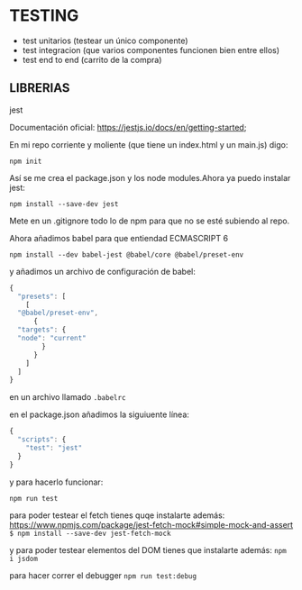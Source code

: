 # TESTING

- test unitarios (testear un único componente)
- test integracion (que varios componentes funcionen bien entre ellos)
- test end to end (carrito de la compra)

## LIBRERIAS
jest

Documentación oficial: https://jestjs.io/docs/en/getting-started;

En mi repo corriente y moliente (que tiene un index.html y un main.js) digo:

`npm init`

Así se me crea el package.json y los node modules.Ahora ya puedo instalar jest:

`npm install --save-dev jest`

Mete en un .gitignore todo lo de npm para que no se esté subiendo al repo.

Ahora añadimos babel para que entiendad ECMASCRIPT 6

`npm install --dev babel-jest @babel/core @babel/preset-env`

y añadimos un archivo de configuración de babel:
```js
{
  "presets": [
    [
  "@babel/preset-env",
      {
  "targets": {
  "node": "current"
        }
      }
    ]
  ]
}
```

en un archivo llamado `.babelrc`


en el package.json añadimos la siguiuente línea:

```js
{
  "scripts": {
    "test": "jest"
  }
}
```

y para hacerlo funcionar:

`npm run test`


para poder testear el fetch tienes quqe instalarte además: 
https://www.npmjs.com/package/jest-fetch-mock#simple-mock-and-assert
`$ npm install --save-dev jest-fetch-mock` 


y para poder testear elementos del DOM tienes que instalarte además:
`npm i jsdom`

para hacer correr el debugger
`npm run test:debug`